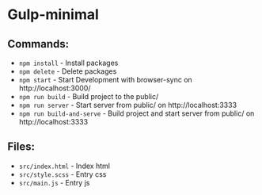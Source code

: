 # Gulp-minimal

## Commands:
* `npm install` - Install packages
* `npm delete` - Delete packages
* `npm start` - Start Development with browser-sync on http://localhost:3000/
* `npm run build` - Build project to the public/
* `npm run server` - Start server from public/ on http://localhost:3333
* `npm run build-and-serve` - Build project and start server from public/ on http://localhost:3333

## Files:
* `src/index.html` - Index html
* `src/style.scss` - Entry css
* `src/main.js` - Entry js
